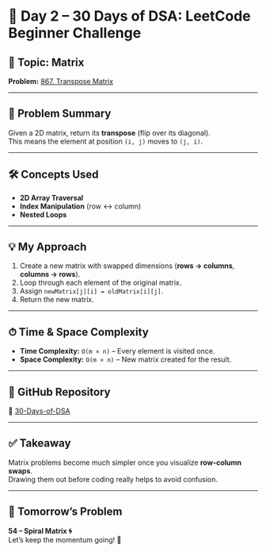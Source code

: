 # 🚀 Day 2 – 30 Days of DSA: LeetCode Beginner Challenge

## 🔹 Topic: Matrix  
**Problem:** [867. Transpose Matrix](https://leetcode.com/problems/transpose-matrix/)  

---

## 📌 Problem Summary
Given a 2D matrix, return its **transpose** (flip over its diagonal).  
This means the element at position `(i, j)` moves to `(j, i)`.

---

## 🛠 Concepts Used
- **2D Array Traversal**
- **Index Manipulation** (row ↔ column)
- **Nested Loops**

---

## 💡 My Approach
1. Create a new matrix with swapped dimensions (**rows → columns**, **columns → rows**).
2. Loop through each element of the original matrix.
3. Assign `newMatrix[j][i] = oldMatrix[i][j]`.
4. Return the new matrix.

---

## ⏱ Time & Space Complexity
- **Time Complexity:** `O(m × n)` – Every element is visited once.  
- **Space Complexity:** `O(m × n)` – New matrix created for the result.

---

## 📂 GitHub Repository
🔗 [30-Days-of-DSA](https://github.com/Sonam-pixel/30-Days-of-DSA-)

---

## ✅ Takeaway
Matrix problems become much simpler once you visualize **row-column swaps**.  
Drawing them out before coding really helps to avoid confusion.

---

## 📍 Tomorrow’s Problem
**54 – Spiral Matrix 🌀**  
Let’s keep the momentum going! 💪

